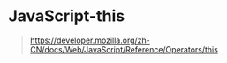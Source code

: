 # JavaScript-this

> https://developer.mozilla.org/zh-CN/docs/Web/JavaScript/Reference/Operators/this